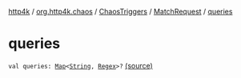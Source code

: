 [http4k](../../../index.md) / [org.http4k.chaos](../../index.md) / [ChaosTriggers](../index.md) / [MatchRequest](index.md) / [queries](./queries.md)

# queries

`val queries: `[`Map`](https://kotlinlang.org/api/latest/jvm/stdlib/kotlin.collections/-map/index.html)`<`[`String`](https://kotlinlang.org/api/latest/jvm/stdlib/kotlin/-string/index.html)`, `[`Regex`](https://kotlinlang.org/api/latest/jvm/stdlib/kotlin.text/-regex/index.html)`>?` [(source)](https://github.com/http4k/http4k/blob/master/http4k-testing-chaos/src/main/kotlin/org/http4k/chaos/ChaosTriggers.kt#L69)
